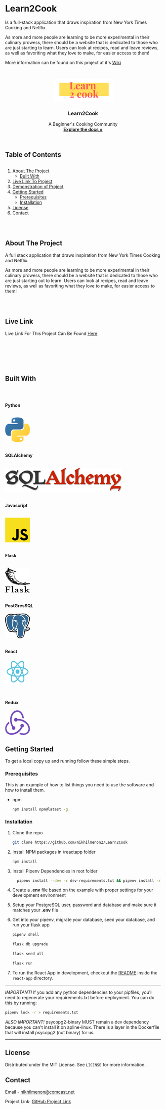 # Learn2Cook

Is a full-stack application that draws inspiration from New York Times Cooking and Netflix.

As more and more people are learning to be more experimental in their culinary prowess, there should be a website that is dedicated to those who are just starting to learn. Users can look at recipes, read and leave reviews, as well as favoriting what they love to make, for easier access to them!

More information can be found on this project at it's [Wiki](https://github.com/nikhilmenon2/Learn2Cook/wiki)

<!-- PROJECT LOGO -->
<br />
<p align="center">
  <a href="https://github.com/nikhilmenon2/Learn2Cook">
    <img src="images/logo2.png" alt="Logo" width="195" height="75">
  </a>

  <h3 align="center">Learn2Cook</h3>

  <p align="center">
    A Beginner's Cooking Community
    <br />
    <a href="https://github.com/nikhilmenon2/Learn2Cook"><strong>Explore the docs »</strong></a>
    <br />
    <br />

  </p>
</p>

<!-- TABLE OF CONTENTS -->

  <summary><h2 style="display: inline-block">Table of Contents</h2></summary>
  <ol>
    <li>
      <a href="#about-the-project">About The Project</a>
      <ul>
        <li><a href="#built-with">Built With</a></li>
      </ul>
    </li>
    <li>
     <a href="#live-link">Live Link To Project</a>
    </li>
    <li>
     <a href="#demonstration">Demonstration of Project</a>
    </li>
    <li>
      <a href="#getting-started">Getting Started</a>
      <ul>
        <li><a href="#prerequisites">Prerequisites</a></li>
        <li><a href="#installation">Installation</a></li>
      </ul>
    </li>
    <li><a href="#license">License</a></li>
    <li><a href="#contact">Contact</a></li>
  </ol>
  
<br>
<br>

<!-- ABOUT THE PROJECT -->

## About The Project

A full stack application that draws inspiration from New York Times Cooking and Netflix.

As more and more people are learning to be more experimental in their culinary prowess, there should be a website that is dedicated to those who are just starting out to learn. Users can look at recipes, read and leave reviews, as well as favoriting what they love to make, for easier access to them!

<br><br/>

## Live Link

Live Link For This Project Can Be Found [Here](http://learn2cook.herokuapp.com/)

<br><br/>


<br><br/>

## Built With
<br>
<br>

**Python** 
<br>
<br>
<p align="left">
  <a href="https://www.python.org/">
    <img src="images/python.svg" alt="Python" width="80" height="80">
  </a>
<br>
<br>
  
  
**SQLAlchemy**
<br>
<br>
<p align="left">
  <a href="https://www.sqlalchemy.org/">
    <img src="images/sqlalchemy.jpg" alt="SQlAclehemy" width="379" height="80">
  </a>
<br>
<br>
  
  
**Javascript** 
<br>
<br>
<p align="left">
  <a href="https://www.javascript.com/">
    <img src="images/javascript.svg" alt="Javascript" width="80" height="80">
  </a>
<br>
<br>
  
  
**Flask**
<br>
<br>
<p align="left">
  <a href="https://flask.palletsprojects.com/en/1.1.x/">
    <img src="images/flask.svg" alt="Flask" width="80" height="80">
  </a>
<br>
<br>
  
  
**PostGresSQL**
<br>
<br>
    <a href="https://www.postgresql.org/">
    <img src="images/postgresql.svg" alt="Postgres" width="80" height="80">
  </a>
<br> 
<br>


**React**
<br>
<br>
  <a href="https://reactjs.org/">
    <img src="images/react.svg" alt="React" width="80" height="80">
  </a>
<br>  
<br>


**Redux**
<br>
<br>
    <a href="https://redux.js.org/">
    <img src="images/redux.svg" alt="Redux" width="80" height="80">
  </a>
<br>

<p/>

<!-- GETTING STARTED -->

## Getting Started

To get a local copy up and running follow these simple steps.

### Prerequisites

This is an example of how to list things you need to use the software and how to install them.

- npm
  ```bash
  npm install npm@latest -g
  ```

### Installation

1. Clone the repo
   ```bash
   git clone https://github.com/nikhilmenon2/Learn2Cook
   ```
2. Install NPM packages in /reactapp folder
   ```bash
   npm install
   ```
3. Install Pipenv Dependencies in root folder
   ```bash
     pipenv install --dev -r dev-requirements.txt && pipenv install -r requirements.txt
   ```
4. Create a **.env** file based on the example with proper settings for your
   development environment

5. Setup your PostgreSQL user, password and database and make sure it matches your **.env** file

6. Get into your pipenv, migrate your database, seed your database, and run your flask app

   ```bash
   pipenv shell
   ```

   ```bash
   flask db upgrade
   ```

   ```bash
   flask seed all
   ```

   ```bash
   flask run
   ```

7. To run the React App in development, checkout the [README](./react-app/README.md) inside the `react-app` directory.

---

_IMPORTANT!_
If you add any python dependencies to your pipfiles, you'll need to regenerate your requirements.txt before deployment.
You can do this by running:

```bash
pipenv lock -r > requirements.txt
```

_ALSO IMPORTANT!_
psycopg2-binary MUST remain a dev dependency because you can't install it on apline-linux.
There is a layer in the Dockerfile that will install psycopg2 (not binary) for us.

---

<!-- LICENSE -->

## License

Distributed under the MIT License. See `LICENSE` for more information.

<!-- CONTACT -->

## Contact

Email - nikhilmenon@comcast.net

Project Link: [GitHub Project Link](https://github.com/nikhilmenon2/Learn2Cook)

